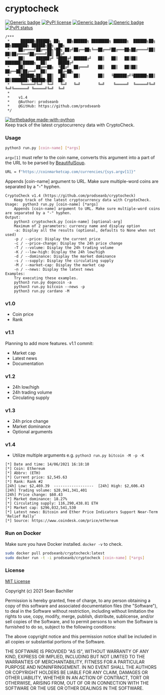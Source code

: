 # cryptocheck
[![Generic badge](https://img.shields.io/badge/fork-🔱-<COLOR>.svg)](https://github.com/prodseanb/cryptocheck/fork)
[![PyPI license](https://img.shields.io/pypi/l/ansicolortags.svg)](https://github.com/prodseanb/cryptocheck/blob/master/LICENSE)
[![Generic badge](https://img.shields.io/badge/follow-LinkedIn-<COLOR>.svg)](https://www.linkedin.com/in/sean-bachiller-40b63417b/)
[![Generic badge](https://img.shields.io/badge/follow-Twitter-<COLOR>.svg)](https://twitter.com/prodseanb)
[![PyPI status](https://img.shields.io/pypi/status/ansicolortags.svg)](https://github.com/prodseanb/cryptocheck/blob/master/cryptocheck.py)
<br />
```
/***
 *     ██████╗██████╗ ██╗   ██╗██████╗ ████████╗ ██████╗  ██████╗██╗  ██╗███████╗ ██████╗██╗  ██╗
 *    ██╔════╝██╔══██╗╚██╗ ██╔╝██╔══██╗╚══██╔══╝██╔═══██╗██╔════╝██║  ██║██╔════╝██╔════╝██║ ██╔╝
 *    ██║     ██████╔╝ ╚████╔╝ ██████╔╝   ██║   ██║   ██║██║     ███████║█████╗  ██║     █████╔╝ 
 *    ██║     ██╔══██╗  ╚██╔╝  ██╔═══╝    ██║   ██║   ██║██║     ██╔══██║██╔══╝  ██║     ██╔═██╗ 
 *    ╚██████╗██║  ██║   ██║   ██║        ██║   ╚██████╔╝╚██████╗██║  ██║███████╗╚██████╗██║  ██╗
 *     ╚═════╝╚═╝  ╚═╝   ╚═╝   ╚═╝        ╚═╝    ╚═════╝  ╚═════╝╚═╝  ╚═╝╚══════╝ ╚═════╝╚═╝  ╚═╝
 *
 *    v1.4      
 *    @Author: prodseanb
 *    @GitHub: https://github.com/prodseanb
 */
```
[![forthebadge made-with-python](http://ForTheBadge.com/images/badges/made-with-python.svg)](https://www.python.org/) <br />
Keep track of the latest cryptocurrency data with CryptoCheck.
### Usage
```bash
python3 run.py [coin-name] [*args]
```
`argv[1]` must refer to the coin name, converts this argument into a part of the URL to be parsed by [BeautifulSoup](https://pypi.org/project/beautifulsoup4/).
```bash
URL = f"https://coinmarketcap.com/currencies/{sys.argv[1]}"
```
Appends [coin-name] argument to URL. Make sure multiple-word coins are separated by a "-" hyphen.
```
CryptoCheck v1.4 (https://github.com/prodseanb/cryptocheck)
    Keep track of the latest cryptocurrency data with CryptoCheck.
Usage:  python3 run.py [coin-name] [*args]
    Appends [coin-name] argument to URL. Make sure multiple-word coins are separated by a "-" hyphen.
Output:
    python3 cryptocheck.py [coin-name] [optional-arg]
    Maximum of 2 parameters: currency name and display option
    -a: Display all the results (optional, defaults to None when not used)
    -p / --price: Display the current price
    -c / --price-change: Display the 24h price change
    -T / --volume: Display the 24h trading volume
    -K / --low-high: Display the 24h low/high
    -d / --dominance: Display the market dominance
    -s / --supply: Display the circulating supply
    -M / --market-cap: Display the market cap
    -n / --news: Display the latest news
Examples:
    Try executing these examples.   
    python3 run.py dogecoin -a
    python3 run.py bitcoin --news -p
    python3 run.py cardano -M
```
### v1.0
- Coin price
- Rank
### v1.1
Planning to add more features. v1.1 commit:
- Market cap
- Latest news  
- Documentation
### v1.2
- 24h low/high
- 24h trading volume
- Circulating supply
### v1.3
- 24h price change
- Market dominance
- Optional arguments
### v1.4
- Utilize multiple arguments e.g. `python3 run.py bitcoin -M -p -K`
```
[*] Date and time: 14/06/2021 16:18:10
[*] Coin: Ethereum
[*] Abbrv: (ETH)
[*] Current price: $2,545.63
[*] Rank: Rank #2
[24h] Low: $2,469.39  ------------------  [24h] High: $2,606.43
[24h] Trading volume: $28,941,341,401
[24h] Price change: $60.43
[*] Market dominance: 18.27%
[*] Circulating supply: 116,290,438.81 ETH
[*] Market cap: $296,032,541,530
[*] Latest news: Bitcoin and Ether Price Indicators Support Near-Term ‘Relief Rally’ 
[*] Source: https://www.coindesk.com/price/ethereum
```
### Run on Docker
Make sure you have Docker installed. `docker -v` to check. 
```bash
sudo docker pull prodseanb/cryptocheck:latest
sudo docker run -t -i prodseanb/cryptocheck [coin-name] [*args]
```
### License
[MIT License](https://github.com/prodseanb/cryptocheck/blob/master/LICENSE)

Copyright (c) 2021 Sean Bachiller

Permission is hereby granted, free of charge, to any person obtaining a copy
of this software and associated documentation files (the "Software"), to deal
in the Software without restriction, including without limitation the rights
to use, copy, modify, merge, publish, distribute, sublicense, and/or sell
copies of the Software, and to permit persons to whom the Software is
furnished to do so, subject to the following conditions:

The above copyright notice and this permission notice shall be included in all
copies or substantial portions of the Software.

THE SOFTWARE IS PROVIDED "AS IS", WITHOUT WARRANTY OF ANY KIND, EXPRESS OR
IMPLIED, INCLUDING BUT NOT LIMITED TO THE WARRANTIES OF MERCHANTABILITY,
FITNESS FOR A PARTICULAR PURPOSE AND NONINFRINGEMENT. IN NO EVENT SHALL THE
AUTHORS OR COPYRIGHT HOLDERS BE LIABLE FOR ANY CLAIM, DAMAGES OR OTHER
LIABILITY, WHETHER IN AN ACTION OF CONTRACT, TORT OR OTHERWISE, ARISING FROM,
OUT OF OR IN CONNECTION WITH THE SOFTWARE OR THE USE OR OTHER DEALINGS IN THE
SOFTWARE.
